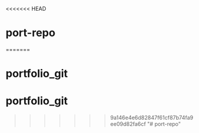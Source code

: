 <<<<<<< HEAD
# port-repo
=======
# portfolio_git
# portfolio_git
>>>>>>> 9a146e4e6d82847f61cf87b74fa9ee09d82fa6cf
"# port-repo" 
